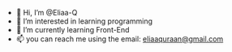 - 👋 Hi, I’m @Eliaa-Q
- 👀 I’m interested in learning programming
- 🌱 I’m currently learning Front-End
- 📫 you can reach me using the email: eliaaquraan@gmail.com

<!---
Eliaa-Q/Eliaa-Q is a ✨ special ✨ repository because its `README.md` (this file) appears on your GitHub profile.
You can click the Preview link to take a look at your changes.
--->

